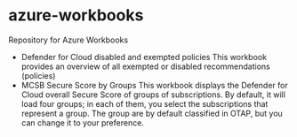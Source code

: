 # azure-workbooks
Repository for Azure Workbooks

- Defender for Cloud disabled and exempted policies
This workbook provides an overview of all exempted or disabled recommendations (policies)
- MCSB Secure Score by Groups
This workbook displays the Defender for Cloud overall Secure Score of groups of subscriptions. By default, it will load four groups; in each of them, you select the subscriptions that represent a group. The group are by default classified in OTAP, but you can change it to your preference.
  
